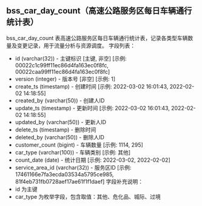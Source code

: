 ## bss_car_day_count（高速公路服务区每日车辆通行统计表）
bss_car_day_count 表高速公路服务区每日车辆通行统计表，记录各类型车辆数量及变更记录，用于流量分析与资源调度。
字段列表：
- id (varchar(32)) - 主键标识 [主键, 非空] [示例: 00022c1c99ff11ec86d4fa163ec0f8fc, 00022caa99ff11ec86d4fa163ec0f8fc]
- version (integer) - 版本号 [非空] [示例: 1]
- create_ts (timestamp) - 创建时间 [示例: 2022-03-02 16:01:43, 2022-02-02 14:18:55]
- created_by (varchar(50)) - 创建人ID
- update_ts (timestamp) - 更新时间 [示例: 2022-03-02 16:01:43, 2022-02-02 14:18:55]
- updated_by (varchar(50)) - 更新人ID
- delete_ts (timestamp) - 删除时间
- deleted_by (varchar(50)) - 删除人ID
- customer_count (bigint) - 车辆数量 [示例: 1114, 295]
- car_type (varchar(100)) - 车辆类别 [示例: 其他]
- count_date (date) - 统计日期 [示例: 2022-03-02, 2022-02-02]
- service_area_id (varchar(32)) - 服务区ID [示例: 17461166e7fa3ecda03534a5795ce985, 81f4eb731fb0728aef17ae61f1f1daef]
字段补充说明：
- id 为主键
- car_type 为枚举字段，包含取值：其他、危化品、城际、过境